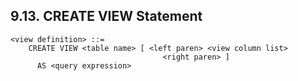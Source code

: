<div>

<div>

<div>

<div>

## 9.13. CREATE VIEW Statement

</div>

</div>

</div>

``` programlisting
<view definition> ::=
    CREATE VIEW <table name> [ <left paren> <view column list>
                                  <right paren> ]
      AS <query expression>
```

</div>
